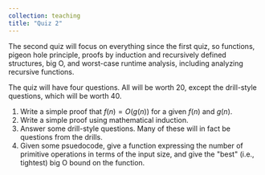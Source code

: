 ```yaml
---
collection: teaching
title: "Quiz 2"
---
```


The second quiz
will focus on everything since the first quiz, so functions, pigeon hole
principle, proofs by induction and recursively defined structures, big O, and
worst-case runtime analysis, including analyzing recursive functions.

The quiz will have four questions. All will be  worth 20, except the drill-style
questions, which will be worth 40.
1. Write a simple proof that $f(n)=O(g(n))$ for a given $f(n)$ and $g(n)$.
2. Write a simple proof using mathematical induction.
3. Answer some drill-style questions. Many of these will in fact be questions from the
   drills.
4. Given some psuedocode, give a function expressing the number of primitive
   operations in terms of the input size, and give the "best" (i.e., tightest)
   big O bound on the function.
